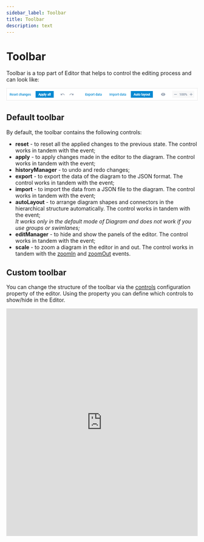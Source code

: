 ```yaml
---
sidebar_label: Toolbar
title: Toolbar
description: text
---
```


# Toolbar

Toolbar is a top part of Editor that helps to control the editing process and can look like:

![](../../assets/toolbar.png)

## Default toolbar

By default, the toolbar contains the following controls:

- **reset** - to reset all the applied changes to the previous state. The control works in tandem with the [](../../api/editor/resetbutton_event.md) event;
- **apply** - to apply changes made in the editor to the diagram. The control works in tandem with the [](../../api/editor/applybutton_event.md) event; 
- **historyManager** - to undo and redo changes;
- **export** - to export the data of the diagram to the JSON format. The control works in tandem with the [](../../api/editor/exportdata_event.md) event;
- **import** - to import the data from a JSON file to the diagram. The control works in tandem with the [](../../api/editor/importdata_event.md) event;
- **autoLayout** - to arrange diagram shapes and connectors in the hierarchical structure automatically. The control works in tandem with the [](../../api/editor/autolayout_event.md) event;<br>*It works only in the default mode of Diagram and does not work if you use groups or swimlanes;*
- **editManager** - to hide and show the panels of the editor. The control works in tandem with the [](../../api/editor/visibility_event.md) event;
- **scale** - to zoom a diagram in the editor in and out. The control works in tandem with the [zoomIn](../../../api/editor/zoomin_event/) and [zoomOut](../../../api/editor/zoomout_event/) events.

## Custom toolbar

You can change the structure of the toolbar via the [controls](../../api/editor/controls_property.md) configuration property of the editor. 
Using the property you can define which controls to show/hide in the Editor.

<iframe src="https://snippet.dhtmlx.com/w0ktaab3?mode=js" frameborder="0" class="snippet_iframe" width="100%" height="600"></iframe>

